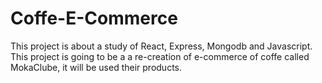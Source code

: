 # Coffe-E-Commerce
This project is about a study of React, Express, Mongodb and Javascript. This project is going to be a a re-creation of e-commerce of coffe called MokaClube, it will be used their products.
